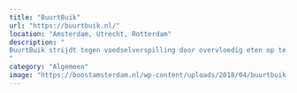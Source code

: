 ```yaml
---
title: "BuurtBuik"
url: "https://buurtbuik.nl/"
location: "Amsterdam, Utrecht, Rotterdam"
description: "
BuurtBuik strijdt tegen voedselverspilling door overvloedig eten op te halen bij horeca, supermarkten en groenteboeren en het te delen met buurtbewoners. Momenteel zijn ook zij gesloten, maar met donaties kunnen wij hen op de toekomst voorbereiden.
"
category: "Algemeen"
image: "https://boostamsterdam.nl/wp-content/uploads/2018/04/buurtbuik-940x480.jpg"
---
```

